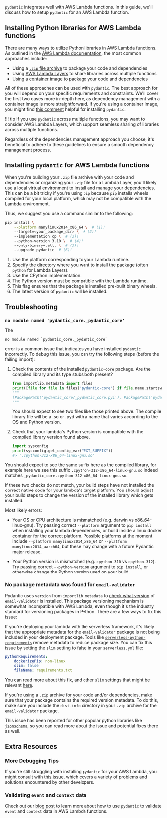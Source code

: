 `pydantic` integrates well with AWS Lambda functions. In this guide, we'll discuss how to setup `pydantic` for an AWS Lambda function.

## Installing Python libraries for AWS Lambda functions

There are many ways to utilize Python libraries in AWS Lambda functions. As outlined in the [AWS Lambda documentation](https://docs.aws.amazon.com/lambda/latest/dg/lambda-python.html), the most common approaches include:

* Using a [`.zip` file archive](https://docs.aws.amazon.com/lambda/latest/dg/python-package.html) to package your code and dependencies
* Using [AWS Lambda Layers](https://docs.aws.amazon.com/lambda/latest/dg/python-layers.html) to share libraries across multiple functions
* Using a [container image](https://docs.aws.amazon.com/lambda/latest/dg/python-image.html) to package your code and dependencies

All of these approaches can be used with `pydantic`. The best approach for you will depend on your specific requirements and constraints. We'll cover the first two cases more in-depth here, as dependency management with
a container image is more straightforward. If you're using a container image, you might find [this comment](https://github.com/pydantic/pydantic/issues/6557#issuecomment-1699456562) helpful for installing `pydantic`.

!!! tip
    If you use `pydantic` across multiple functions, you may want to consider AWS Lambda Layers, which support seamless sharing of libraries across multiple functions.

Regardless of the dependencies management approach you choose, it's beneficial to adhere to these guidelines to ensure a smooth
dependency management process.

## Installing `pydantic` for AWS Lambda functions

When you're building your `.zip` file archive with your code and dependencies or organizing your `.zip` file for a Lambda Layer, you'll likely use a local virtual environment to install and manage your dependencies. This can be a bit tricky if you're using `pip` because `pip` installs wheels compiled for your local platform, which may not be compatible with the Lambda environment.

Thus, we suggest you use a command similar to the following:

```bash
pip install \
    --platform manylinux2014_x86_64 \  # (1)!
    --target=<your_package_dir> \  # (2)!
    --implementation cp \  # (3)!
    --python-version 3.10 \  # (4)!
    --only-binary=:all: \  # (5)!
    --upgrade pydantic  # (6)!
```

1. Use the platform corresponding to your Lambda runtime.
2. Specify the directory where you want to install the package (often `python` for Lambda Layers).
3. Use the CPython implementation.
4. The Python version must be compatible with the Lambda runtime.
5. This flag ensures that the package is installed pre-built binary wheels.
6. The latest version of `pydantic` will be installed.

## Troubleshooting

### `no module named 'pydantic_core._pydantic_core'`

The

```output
no module named `pydantic_core._pydantic_core`
```

error is a common issue that indicates you have installed `pydantic` incorrectly. To debug this issue, you can try the following steps (before the failing import):

1. Check the contents of the installed `pydantic-core` package. Are the compiled library and its type stubs both present?

    ```python {test="skip" lint="skip"}
    from importlib.metadata import files
    print([file for file in files('pydantic-core') if file.name.startswith('_pydantic_core')])
    """
    [PackagePath('pydantic_core/_pydantic_core.pyi'), PackagePath('pydantic_core/_pydantic_core.cpython-312-x86_64-linux-gnu.so')]
    """
    ```

    You should expect to see two files like those printed above. The compile library file will be a .so or .pyd with a name that varies according to the OS and Python version.

2. Check that your lambda's Python version is compatible with the compiled library version found above.

    ```python {test="skip" lint="skip"}
    import sysconfig
    print(sysconfig.get_config_var("EXT_SUFFIX"))
    #> '.cpython-312-x86_64-linux-gnu.so'
    ```

You should expect to see the same suffix here as the compiled library, for example here we see this suffix `.cpython-312-x86_64-linux-gnu.so` indeed matches `_pydantic_core.cpython-312-x86_64-linux-gnu.so`.

If these two checks do not match, your build steps have not installed the correct native code for your lambda's target platform. You should adjust your build steps to change the version of the installed library which gets installed.

Most likely errors:

* Your OS or CPU architecture is mismatched (e.g. darwin vs x86_64-linux-gnu). Try passing correct `--platform` argument to `pip install` when installing your lambda dependencies, or build inside a linux docker container for the correct platform. Possible platforms at the moment include `--platform manylinux2014_x86_64` or `--platform manylinux2014_aarch64`, but these may change with a future Pydantic major release.

* Your Python version is mismatched (e.g. `cpython-310` vs `cpython-312`). Try passing correct `--python-version` argument to `pip install`, or otherwise change the Python version used on your build.

### No package metadata was found for `email-validator`

Pydantic uses `version` from `importlib.metadata` to [check what version](https://github.com/pydantic/pydantic/pull/6033) of `email-validator` is installed.
This package versioning mechanism is somewhat incompatible with AWS Lambda, even though it's the industry standard for versioning packages in Python. There
are a few ways to fix this issue:

If you're deploying your lambda with the serverless framework, it's likely that the appropriate metadata for the `email-validator` package is not being included in your deployment package. Tools like [`serverless-python-requirements`](https://github.com/serverless/serverless-python-requirements/tree/master)
remove metadata to reduce package size. You can fix this issue by setting the `slim` setting to false in your `serverless.yml` file:

```yaml
pythonRequirements:
    dockerizePip: non-linux
    slim: false
    fileName: requirements.txt
```

You can read more about this fix, and other `slim` settings that might be relevant [here](https://biercoff.com/how-to-fix-package-not-found-error-importlib-metadata/).

If you're using a `.zip` archive for your code and/or dependencies, make sure that your package contains the required version metadata. To do this, make sure you include the `dist-info` directory in your `.zip` archive for the `email-validator` package.

This issue has been reported for other popular python libraries like [`jsonschema`](https://github.com/python-jsonschema/jsonschema/issues/584), so you can
read more about the issue and potential fixes there as well.

## Extra Resources

### More Debugging Tips

If you're still struggling with installing `pydantic` for your AWS Lambda, you might consult with [this issue](https://github.com/pydantic/pydantic/issues/6557), which covers a variety of problems and solutions encountered by other developers.

### Validating `event` and `context` data

Check out our [blog post](https://pydantic.dev/articles/lambda-intro) to learn more about how to use `pydantic` to validate `event` and `context` data in AWS Lambda functions.
